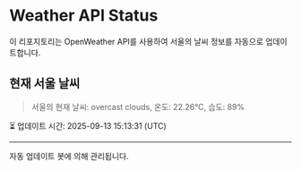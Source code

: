 
# Weather API Status

이 리포지토리는 OpenWeather API를 사용하여 서울의 날씨 정보를 자동으로 업데이트합니다.

## 현재 서울 날씨
> 서울의 현재 날씨: overcast clouds, 온도: 22.26°C, 습도: 89%

⏳ 업데이트 시간: 2025-09-13 15:13:31 (UTC)

---
자동 업데이트 봇에 의해 관리됩니다.
